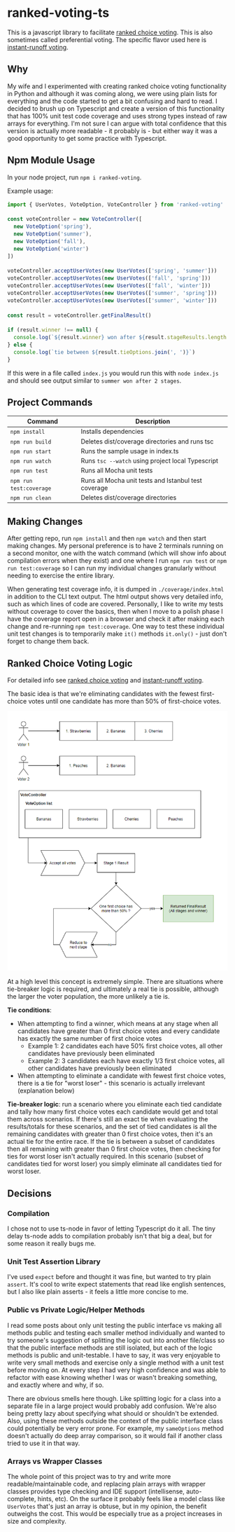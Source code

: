 # ranked-voting-ts

This is a javascript library to facilitate [ranked choice voting](https://en.wikipedia.org/wiki/Ranked_voting). This is also sometimes called preferential voting. The specific flavor used here is [instant-runoff voting](https://en.wikipedia.org/wiki/Instant-runoff_voting).

## Why

My wife and I experimented with creating ranked choice voting functionality in Python and although it was coming along, we were using plain lists for everything and the code started to get a bit confusing and hard to read. I decided to brush up on Typescript and create a version of this functionality that has 100% unit test code coverage and uses strong types instead of raw arrays for everything. I'm not sure I can argue with total confidence that this version is actually more readable - it probably is - but either way it was a good opportunity to get some practice with Typescript.

## Npm Module Usage

In your node project, run `npm i ranked-voting`.

Example usage:

```JavaScript
import { UserVotes, VoteOption, VoteController } from 'ranked-voting'

const voteController = new VoteController([
  new VoteOption('spring'),
  new VoteOption('summer'),
  new VoteOption('fall'),
  new VoteOption('winter')
])

voteController.acceptUserVotes(new UserVotes(['spring', 'summer']))
voteController.acceptUserVotes(new UserVotes(['fall', 'spring']))
voteController.acceptUserVotes(new UserVotes(['fall', 'winter']))
voteController.acceptUserVotes(new UserVotes(['summer', 'spring']))
voteController.acceptUserVotes(new UserVotes(['summer', 'winter']))

const result = voteController.getFinalResult()

if (result.winner !== null) {
  console.log(`${result.winner} won after ${result.stageResults.length - 1} stages`)
} else {
  console.log(`tie between ${result.tieOptions.join(', ')}`)
}

```

If this were in a file called `index.js` you would run this with `node index.js` and should see output similar to `summer won after 2 stages`.

## Project Commands

| Command | Description |
|---|---|
| `npm install` | Installs dependencies |
| `npm run build` | Deletes dist/coverage directories and runs tsc |
| `npm run start` | Runs the sample usage in index.ts |
| `npm run watch` | Runs `tsc --watch` using project local Typescript |
| `npm run test` | Runs all Mocha unit tests |
| `npm run test:coverage` | Runs all Mocha unit tests and Istanbul test coverage |
| `npm run clean` | Deletes dist/coverage directories |

## Making Changes

After getting repo, run `npm install` and then `npm watch` and then start making changes. My personal preference is to have 2 terminals running on a second monitor, one with the watch command (which will show info about compilation errors when they exist) and one where I run `npm run test` or `npm run test:coverage` so I can run my individual changes granularly without needing to exercise the entire library.

When generating test coverage info, it is dumped in `./coverage/index.html` in addition to the CLI text output. The html output shows very detailed info, such as which lines of code are covered. Personally, I like to write my tests without coverage to cover the basics, then when I move to a polish phase I have the coverage report open in a browser and check it after making each change and re-running `npm test:coverage`. One way to test these individual unit test changes is to temporarily make `it()` methods `it.only()` - just don't forget to change them back.

## Ranked Choice Voting Logic

For detailed info see [ranked choice voting](https://en.wikipedia.org/wiki/Ranked_voting) and [instant-runoff voting](https://en.wikipedia.org/wiki/Instant-runoff_voting).

The basic idea is that we're eliminating candidates with the fewest first-choice votes until one candidate has more than 50% of first-choice votes.

![Ranked Choice Voting Algorithm](docs/RankedChoiceVoting.png)

At a high level this concept is extremely simple. There are situations where tie-breaker logic is required, and ultimately a real tie is possible, although the larger the voter population, the more unlikely a tie is.

**Tie conditions**:
- When attempting to find a winner, which means at any stage when all candidates have greater than 0 first choice votes and every candidate has exactly the same number of first choice votes
  - Example 1: 2 candidates each have 50% first choice votes, all other candidates have previously been eliminated
  - Example 2: 3 candidates each have exactly 1/3 first choice votes, all other candidates have previously been eliminated
- When attempting to eliminate a candidate with fewest first choice votes, there is a tie for "worst loser" - this scenario is actually irrelevant (explanation below)

**Tie-breaker logic**: run a scenario where you eliminate each tied candidate and tally how many first choice votes each candidate would get and total them across scenarios. If there's still an exact tie when evaluating the results/totals for these scenarios, and the set of tied candidates is all the remaining candidates with greater than 0 first choice votes, then it's an actual tie for the entire race. If the tie is between a subset of candidates then all remaining with greater than 0 first choice votes, then checking for ties for worst loser isn't actually required. In this scenario (subset of candidates tied for worst loser) you simply eliminate all candidates tied for worst loser.

## Decisions

### Compilation

I chose not to use ts-node in favor of letting Typescript do it all. The tiny delay ts-node adds to compilation probably isn't that big a deal, but for some reason it really bugs me.

### Unit Test Assertion Library

I've used `expect` before and thought it was fine, but wanted to try plain `assert`. It's cool to write expect statements that read like english sentences, but I also like plain asserts - it feels a little more concise to me.

### Public vs Private Logic/Helper Methods

I read some posts about only unit testing the public interface vs making all methods public and testing each smaller method individually and wanted to try someone's suggestion of splitting the logic out into another file/class so that the public interface methods are still isolated, but each of the logic methods is public and unit-testable. I have to say, it was very enjoyable to write very small methods and exercise only a single method with a unit test before moving on. At every step I had very high confidence and was able to refactor with ease knowing whether I was or wasn't breaking something, and exactly where and why, if so.

There are obvious smells here though. Like splitting logic for a class into a separate file in a large project would probably add confusion. We're also being pretty lazy about specifying what should or shouldn't be extended. Also, using these methods outside the context of the public interface class could potentially be very error prone. For example, my `sameOptions` method doesn't actually do deep array comparison, so it would fail if another class tried to use it in that way.

### Arrays vs Wrapper Classes

The whole point of this project was to try and write more readable/maintainable code, and replacing plain arrays with wrapper classes provides type checking and IDE support (intellisense, auto-complete, hints, etc). On the surface it probably feels like a model class like `UserVotes` that's just an array is obtuse, but in my opinion, the benefit outweighs the cost. This would be especially true as a project increases in size and complexity.
